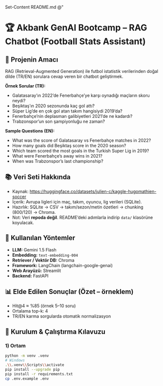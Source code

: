 Set-Content README.md @"
# 🏆 Akbank GenAI Bootcamp – RAG Chatbot (Football Stats Assistant)

## 🎯 Projenin Amacı
RAG (Retrieval-Augmented Generation) ile futbol istatistik verilerinden doğal dilde (TR/EN) sorulara cevap veren bir chatbot geliştirmek.

**Örnek Sorular (TR):**
- Galatasaray’ın 2022’de Fenerbahçe’ye karşı oynadığı maçların skoru neydi?
- Beşiktaş’ın 2020 sezonunda kaç gol attı?
- Süper Lig’de en çok gol atan takım hangisiydi 2019’da?
- Fenerbahçe’nin deplasman galibiyetleri 2021’de ne kadardı?
- Trabzonspor’un son şampiyonluğu ne zaman?

**Sample Questions (EN):**
- What was the score of Galatasaray vs Fenerbahçe matches in 2022?
- How many goals did Beşiktaş score in the 2020 season?
- Which team scored the most goals in the Turkish Super Lig in 2019?
- What were Fenerbahçe’s away wins in 2021?
- When was Trabzonspor’s last championship?

## 📚 Veri Seti Hakkında
- Kaynak: https://huggingface.co/datasets/julien-c/kaggle-hugomathien-soccer
- İçerik: Avrupa ligleri için maç, takım, oyuncu, lig verileri (SQLite).
- Hazırlık: SQLite → CSV → takım/sezon/metin özetleri → chunking (800/120) → Chroma.
- Not: Veri **repoda değil**. README’deki adımlarla indirip `data/` klasörüne koyulacak.

## 🧩 Kullanılan Yöntemler
- **LLM:** Gemini 1.5 Flash
- **Embedding:** `text-embedding-004`
- **Retriever / Vektör DB:** Chroma
- **Framework:** LangChain (langchain-google-genai)
- **Web Arayüzü:** Streamlit
- **Backend:** FastAPI

## 📊 Elde Edilen Sonuçlar (Özet – örneklem)
- Hit@4 ≈ %85 (örnek 5–10 soru)
- Ortalama top-k: 4
- TR/EN karma sorgularda otomatik normalizasyon

## 🔧 Kurulum & Çalıştırma Kılavuzu
### 1) Ortam
```bash
python -m venv .venv
# Windows
.\\.venv\\Scripts\\activate
pip install --upgrade pip
pip install -r requirements.txt
cp .env.example .env
